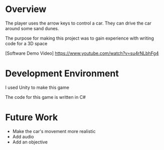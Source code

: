 # Overview

The player uses the arrow keys to control a car. They can drive the car around some sand dunes.

The purpose for making this project was to gain experience with writing code for a 3D space

[Software Demo Video] https://www.youtube.com/watch?v=su4rNLbhFg4

# Development Environment

I used Unity to make this game

The code for this game is written in C#

# Future Work

* Make the car's movement more realistic
* Add audio
* Add an objective
